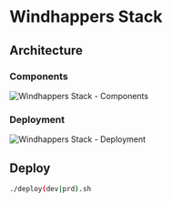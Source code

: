 # Windhappers Stack


## Architecture

### Components

![Windhappers Stack - Components][windhappers-stack-components]

### Deployment

![Windhappers Stack - Deployment][windhappers-stack-deployment]


## Deploy

```sh
./deploy(dev|prd).sh
```


[windhappers-stack-components]: https://www.plantuml.com/plantuml/png/bPFTJiCm38Nl-nHMhhZPEumVX92O-2c8oyZDp1H8cwf9uFNPsj8aj0RL5vkKe-_uo7QtpcFdGsqAPUlMDjHu49T6d_vVgHAG5RhJh-fb-KLL1krAE7-upOa4gft4LlycRbx-90uX8tQe3PJKVMf5OaxKHrcwGKwnA_HOeIEuGFKHskWmOFjHbbKlJmx5Zm00qIIFcrkSkXf3oclRE13trJif3wMt7Hv8v8ZjHUa6iIXquwbxGqKWdgxBvpXBRfHo8bAsVBoB61yqX_d6VEJKeeWd0MnjDcUBuSSz0ryycswSPKDxfEVix6MnRtgx8_9lrEKvCsUs3evFJDW9NfEMM-oApAm59-GM2r_4bffzgCqt "Windhappers Stack - Components"

[windhappers-stack-deployment]: https://www.plantuml.com/plantuml/png/fPNFRjGm4CRlVegHJ-NGToWiqbA9Gb1QzHWvtca8TUB8VoW8yUuatkrEuyQEKdA95C_lc_bcFRDNrWdZVAUOa4uRc1v-Pz5mM7o4FRxz6CAOLDeVW5_t3asFZiCV1Y1rD-WUUmTyfzhfVOyrNvQH8Q1wmZe2RqhOtrqJzGhiRDNublrbR13oKJG8_Bxj3z_5CA2ny0NTapQFnueCIYVwHeqnXT6_VlECiM4AO7E8R429vYSQdhHHsH0GyKSt12VS41orudsnqWenj7FgHhGgv6ibyYMg6mCgUmoOen-54xMm21_6nlg1L9xHmocWgaF0MONH4P1CN7Wi4xXska4FGYBmJxUtHSpacrsTwIrArBd_uXkVvCjldmdFTO04PlTvh_LqVNPXo0ebt8Cs7LpiTyMxvqbJ2gLhTJy9yg_r3vGEIgVDoFDvBXqEAniEGvx8QHc0_5nGePleEFiB6JOj4bXzBY_ZttuJIFk2aK8UkrXqVPB9eHcQHH_IDHD-WW3MSoRkz7Q-yM_dSzF9NXMNyK-BBIufIyMxD5FF4Xn7dsjUjvyQwSIwt2v0dzB-IM1ZuV64RYy_BvCwY6KMjnLx-M_rbXcumlxWE_KF "Windhappers Stack - Deployment"
